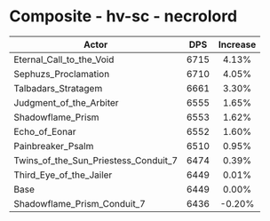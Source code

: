 # Composite - hv-sc - necrolord
| Actor | DPS | Increase |
|---|:---:|:---:|
|Eternal_Call_to_the_Void|6715|4.13%|
|Sephuzs_Proclamation|6710|4.05%|
|Talbadars_Stratagem|6661|3.30%|
|Judgment_of_the_Arbiter|6555|1.65%|
|Shadowflame_Prism|6553|1.62%|
|Echo_of_Eonar|6552|1.60%|
|Painbreaker_Psalm|6510|0.95%|
|Twins_of_the_Sun_Priestess_Conduit_7|6474|0.39%|
|Third_Eye_of_the_Jailer|6449|0.01%|
|Base|6449|0.00%|
|Shadowflame_Prism_Conduit_7|6436|-0.20%|
